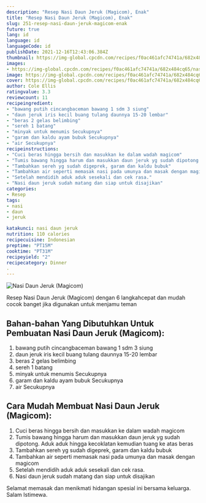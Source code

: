 ```yaml
---
description: "Resep Nasi Daun Jeruk (Magicom), Enak"
title: "Resep Nasi Daun Jeruk (Magicom), Enak"
slug: 251-resep-nasi-daun-jeruk-magicom-enak
future: true
lang: id
language: id
languageCode: id
publishDate: 2021-12-16T12:43:06.384Z 
thumbnail: https://img-global.cpcdn.com/recipes/f0ac461afc74741a/682x484cq65/nasi-daun-jeruk-magicom-foto-resep-utama.png
images:
- https://img-global.cpcdn.com/recipes/f0ac461afc74741a/682x484cq65/nasi-daun-jeruk-magicom-foto-resep-utama.png
image: https://img-global.cpcdn.com/recipes/f0ac461afc74741a/682x484cq65/nasi-daun-jeruk-magicom-foto-resep-utama.png
cover: https://img-global.cpcdn.com/recipes/f0ac461afc74741a/682x484cq65/nasi-daun-jeruk-magicom-foto-resep-utama.png
author: Cole Ellis
ratingvalue: 3.3
reviewcount: 11
recipeingredient:
- "bawang putih cincangbaceman bawang 1 sdm 3 siung"
- "daun jeruk iris kecil buang tulang daunnya 15-20 lembar"
- "beras 2 gelas belimbing"
- "sereh 1 batang"
- "minyak untuk menumis Secukupnya"
- "garam dan kaldu ayam bubuk Secukupnya"
- "air Secukupnya"
recipeinstructions:
- "Cuci beras hingga bersih dan masukkan ke dalam wadah magicom"
- "Tumis bawang hingga harum dan masukkan daun jeruk yg sudah dipotong. Aduk aduk hingga kecoklatan kemudian tuang ke atas beras"
- "Tambahkan sereh yg sudah digeprek, garam dan kaldu bubuk"
- "Tambahkan air seperti memasak nasi pada umunya dan masak dengan magicom"
- "Setelah mendidih aduk aduk sesekali dan cek rasa."
- "Nasi daun jeruk sudah matang dan siap untuk disajikan"
categories:
- Resep
tags:
- nasi
- daun
- jeruk

katakunci: nasi daun jeruk 
nutrition: 110 calories
recipecuisine: Indonesian
preptime: "PT15M"
cooktime: "PT31M"
recipeyield: "2"
recipecategory: Dinner
. 
---
```



![Nasi Daun Jeruk (Magicom)](https://img-global.cpcdn.com/recipes/f0ac461afc74741a/682x484cq65/nasi-daun-jeruk-magicom-foto-resep-utama.png)

Resep Nasi Daun Jeruk (Magicom)    dengan 6 langkahcepat dan mudah cocok banget jika digunakan untuk menjamu teman

<!--inarticleads1-->

## Bahan-bahan Yang Dibutuhkan Untuk Pembuatan Nasi Daun Jeruk (Magicom):

1. bawang putih cincangbaceman bawang 1 sdm 3 siung
1. daun jeruk iris kecil buang tulang daunnya 15-20 lembar
1. beras 2 gelas belimbing
1. sereh 1 batang
1. minyak untuk menumis Secukupnya
1. garam dan kaldu ayam bubuk Secukupnya
1. air Secukupnya



<!--inarticleads2-->

## Cara Mudah Membuat Nasi Daun Jeruk (Magicom):

1. Cuci beras hingga bersih dan masukkan ke dalam wadah magicom
1. Tumis bawang hingga harum dan masukkan daun jeruk yg sudah dipotong. Aduk aduk hingga kecoklatan kemudian tuang ke atas beras
1. Tambahkan sereh yg sudah digeprek, garam dan kaldu bubuk
1. Tambahkan air seperti memasak nasi pada umunya dan masak dengan magicom
1. Setelah mendidih aduk aduk sesekali dan cek rasa.
1. Nasi daun jeruk sudah matang dan siap untuk disajikan




Selamat memasak dan menikmati hidangan spesial ini bersama keluarga. Salam Istimewa.
